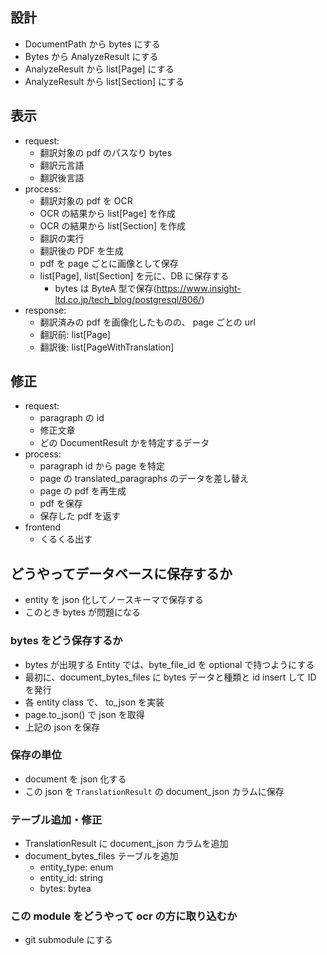## 設計

- DocumentPath から bytes にする
- Bytes から AnalyzeResult にする
- AnalyzeResult から list[Page] にする
- AnalyzeResult から list[Section] にする

## 表示

- request:
  - 翻訳対象の pdf のパスなり bytes
  - 翻訳元言語
  - 翻訳後言語
- process:
  - 翻訳対象の pdf を OCR
  - OCR の結果から list[Page] を作成
  - OCR の結果から list[Section] を作成
  - 翻訳の実行
  - 翻訳後の PDF を生成
  - pdf を page ごとに画像として保存
  - list[Page], list[Section] を元に、DB に保存する
    - bytes は ByteA 型で保存(https://www.insight-ltd.co.jp/tech_blog/postgresql/806/)
- response:
  - 翻訳済みの pdf を画像化したものの、 page ごとの url
  - 翻訳前: list[Page]
  - 翻訳後: list[PageWithTranslation]

## 修正

- request:
  - paragraph の id
  - 修正文章
  - どの DocumentResult かを特定するデータ
- process:
  - paragraph id から page を特定
  - page の translated_paragraphs のデータを差し替え
  - page の pdf を再生成
  - pdf を保存
  - 保存した pdf を返す
- frontend
  - くるくる出す

## どうやってデータベースに保存するか

- entity を json 化してノースキーマで保存する
- このとき bytes が問題になる

### bytes をどう保存するか

- bytes が出現する Entity では、byte_file_id を optional で持つようにする
- 最初に、document_bytes_files に bytes データと種類と id insert して ID を発行
- 各 entity class で、 to_json を実装
- page.to_json() で json を取得
- 上記の json を保存

### 保存の単位

- document を json 化する
- この json を `TranslationResult` の document_json カラムに保存

### テーブル追加・修正

- TranslationResult に document_json カラムを追加
- document_bytes_files テーブルを追加
  - entity_type: enum
  - entity_id: string
  - bytes: bytea

### この module をどうやって ocr の方に取り込むか

- git submodule にする
